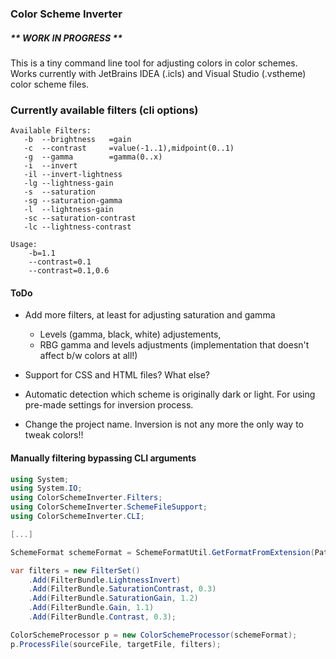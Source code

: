 ### Color Scheme Inverter

##### ** WORK IN PROGRESS **

This is a tiny command line tool for adjusting colors in color schemes.
Works currently with JetBrains IDEA (.icls) and Visual Studio (.vstheme) color scheme files.


### Currently available filters (cli options)
```
Available Filters:
   -b  --brightness   =gain
   -c  --contrast     =value(-1..1),midpoint(0..1)
   -g  --gamma        =gamma(0..x)
   -i  --invert
   -il --invert-lightness
   -lg --lightness-gain
   -s  --saturation
   -sg --saturation-gamma
   -l  --lightness-gain
   -sc --saturation-contrast
   -lc --lightness-contrast
   
Usage:
    -b=1.1
    --contrast=0.1
    --contrast=0.1,0.6

```

#### ToDo

+ Add more filters, at least for adjusting saturation and gamma 
  + Levels (gamma, black, white) adjustements,
  + RBG gamma and levels adjustments (implementation that doesn't affect b/w colors at all!)

+ Support for CSS and HTML files? What else?

+ Automatic detection which scheme is originally dark or light. For using pre-made settings for inversion process.

+ Change the project name. Inversion is not any more the only way to tweak colors!!

#### Manually filtering bypassing CLI arguments

```c#
using System;
using System.IO;
using ColorSchemeInverter.Filters;
using ColorSchemeInverter.SchemeFileSupport;
using ColorSchemeInverter.CLI;

[...]

SchemeFormat schemeFormat = SchemeFormatUtil.GetFormatFromExtension(Path.GetExtension(sourceFileName));

var filters = new FilterSet()
    .Add(FilterBundle.LightnessInvert)
    .Add(FilterBundle.SaturationContrast, 0.3)
    .Add(FilterBundle.SaturationGain, 1.2)
    .Add(FilterBundle.Gain, 1.1)
    .Add(FilterBundle.Contrast, 0.3);

ColorSchemeProcessor p = new ColorSchemeProcessor(schemeFormat);
p.ProcessFile(sourceFile, targetFile, filters);
```